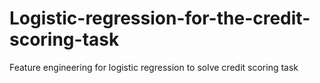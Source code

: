 # Logistic-regression-for-the-credit-scoring-task
Feature engineering for logistic regression to solve credit scoring task
